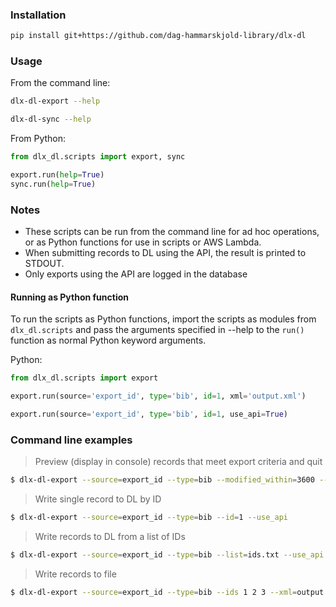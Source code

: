 
### Installation 
```bash
pip install git+https://github.com/dag-hammarskjold-library/dlx-dl
```

### Usage
From the command line:
```bash
dlx-dl-export --help
```

```bash
dlx-dl-sync --help
```

From Python:
```python
from dlx_dl.scripts import export, sync

export.run(help=True)
sync.run(help=True)
```

### Notes
* These scripts can be run from the command line for ad hoc operations, or as Python functions for use in scripts or AWS Lambda.
* When submitting records to DL using the API, the result is printed to STDOUT.
* Only exports using the API are logged in the database

#### Running as Python function

To run the scripts as Python functions, import the scripts as modules from `dlx_dl.scripts` and pass the arguments specified in --help to the `run()` function as normal Python keyword arguments.

Python:
```Python
from dlx_dl.scripts import export

export.run(source='export_id', type='bib', id=1, xml='output.xml')

export.run(source='export_id', type='bib', id=1, use_api=True)
```

### Command line examples
> Preview (display in console) records that meet export criteria and quit
```bash
$ dlx-dl-export --source=export_id --type=bib --modified_within=3600 --preview
```

> Write single record to DL by ID
```bash
$ dlx-dl-export --source=export_id --type=bib --id=1 --use_api
```

> Write records to DL from a list of IDs
```bash
$ dlx-dl-export --source=export_id --type=bib --list=ids.txt --use_api
```

> Write records to file
```bash
$ dlx-dl-export --source=export_id --type=bib --ids 1 2 3 --xml=output.xml
```
